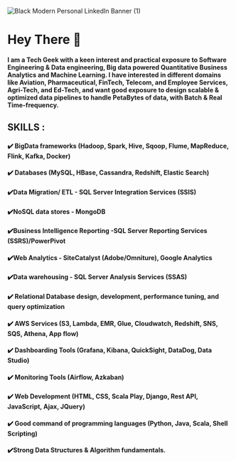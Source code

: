 ![Black Modern Personal LinkedIn Banner (1)](![image](https://user-images.githubusercontent.com/97077763/186255691-f41c39ad-3713-4fb0-9403-9afc42a44a09.png))



# Hey There 👋


#### I am a Tech Geek with a keen interest and practical exposure to Software Engineering & Data engineering, Big data powered Quantitative Business Analytics and Machine Learning. I have interested in different domains like Aviation, Pharmaceutical, FinTech, Telecom, and Employee Services, Agri-Tech, and Ed-Tech, and want good exposure to design scalable & optimized data pipelines to handle PetaBytes of data, with Batch & Real Time-frequency.



## SKILLS : 

#### ✔️ BigData frameworks (Hadoop, Spark, Hive, Sqoop, Flume, MapReduce, Flink, Kafka, Docker)
#### ✔️ Databases (MySQL, HBase, Cassandra, Redshift, Elastic Search) 
#### ✔️Data Migration/ ETL - SQL Server Integration Services (SSIS)
#### ✔️NoSQL data stores - MongoDB
#### ✔️Business Intelligence Reporting -SQL Server Reporting Services (SSRS)/PowerPivot
#### ✔️Web Analytics - SiteCatalyst (Adobe/Omniture), Google Analytics
#### ✔️Data warehousing - SQL Server Analysis Services (SSAS)
#### ✔️ Relational Database design, development, performance tuning, and query optimization
#### ✔️ AWS Services (S3, Lambda, EMR, Glue, Cloudwatch, Redshift, SNS, SQS, Athena, App flow) 
#### ✔️ Dashboarding Tools (Grafana, Kibana, QuickSight, DataDog, Data Studio)
#### ✔️ Monitoring Tools (Airflow, Azkaban) 
#### ✔️ Web Development (HTML, CSS, Scala Play, Django, Rest API, JavaScript, Ajax, JQuery)
#### ✔️ Good command of programming languages (Python, Java, Scala, Shell Scripting) 
#### ✔️Strong Data Structures & Algorithm fundamentals.





